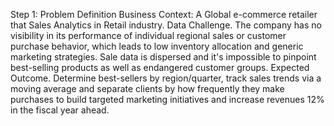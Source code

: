 Step 1: Problem Definition
Business Context: A Global e-commerce retailer that Sales Analytics in Retail industry.
Data Challenge.
The company has no visibility in its performance of individual regional sales or customer purchase behavior, which leads to low inventory allocation and generic marketing strategies. Sale data is dispersed and it's impossible to pinpoint best-selling products as well as endangered customer groups.
Expected Outcome.
Determine best-sellers by region/quarter, track sales trends via a moving average and separate clients by how frequently they make purchases to build targeted marketing initiatives and increase revenues 12% in the fiscal year ahead.

